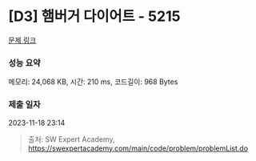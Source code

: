 # [D3] 햄버거 다이어트 - 5215 

[문제 링크](https://swexpertacademy.com/main/code/problem/problemDetail.do?contestProbId=AWT-lPB6dHUDFAVT) 

### 성능 요약

메모리: 24,068 KB, 시간: 210 ms, 코드길이: 968 Bytes

### 제출 일자

2023-11-18 23:14



> 출처: SW Expert Academy, https://swexpertacademy.com/main/code/problem/problemList.do